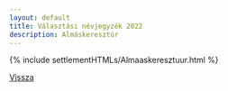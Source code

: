 ```yaml
---
layout: default
title: Választási névjegyzék 2022
description: Almáskeresztúr
---
```


{% include settlementHTMLs/Almaaskeresztuur.html %}

[Vissza](../)